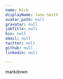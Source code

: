 ```yaml
---
name: Nick
displayName: Jane Smith
avatar_path: null
gravatar: null
jobTitle: null
bio: null
email: null
twitter: null
github: null
linkedin: null

---
```


markdown

